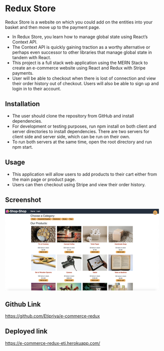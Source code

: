 # Redux Store

Redux Store is a website on which you could add on the entities into your basket and then move up to the payment page.

- In Redux Store, you learn how to manage global state using React’s Context API.
- The Context API is quickly gaining traction as a worthy alternative or perhaps even successor to other libraries that manage global state in tandem with React.
- This project is a full stack web application using the MERN Stack to create an e-commerce website using React and Redux with Stripe payments.
- User will be able to checkout when there is lost of connection and view their order history out of checkout. Users will also be able to sign up and login in to their account.

## Installation

- The user should clone the repository from GitHub and install dependencies.
- For development or testing purposes, run npm install on both client and server directories to install dependencies. There are two servers for client side and server side, which can be run on their own.
- To run both servers at the same time, open the root directory and run npm start.

## Usage

- This application will allow users to add products to their cart either from the main page or product page.
- Users can then checkout using Stripe and view their order history.

## Screenshot

![image](./client/public/images/redux.png)

## Github Link

https://github.com/Etipriya/e-commerce-redux

## Deployed link

https://e-commerce-redux-eti.herokuapp.com/
